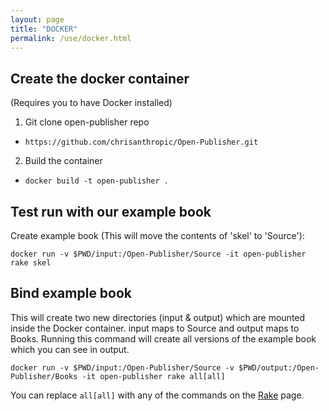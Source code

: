 ```yaml
---
layout: page
title: "DOCKER"
permalink: /use/docker.html
--- 
```


## Create the docker container
(Requires you to have Docker installed)

1. Git clone open-publisher repo
  - `https://github.com/chrisanthropic/Open-Publisher.git`

2. Build the container
  - `docker build -t open-publisher .`

## Test run with our example book
Create example book (This will move the contents of 'skel' to 'Source'):

`docker run -v $PWD/input:/Open-Publisher/Source -it open-publisher rake skel`

## Bind example book
This will create two new directories (input & output) which are mounted inside the Docker container. input maps to Source and output maps to Books. Running this command will create all versions of the example book which you can see in output.

`docker run -v $PWD/input:/Open-Publisher/Source -v $PWD/output:/Open-Publisher/Books -it open-publisher rake all[all]`

You can replace `all[all]` with any of the commands on the [Rake](rake.html) page.
